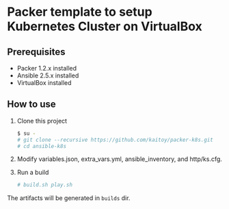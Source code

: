 # Packer template to setup Kubernetes Cluster on VirtualBox

## Prerequisites

* Packer 1.2.x installed
* Ansible 2.5.x installed
* VirtualBox installed

## How to use

1. Clone this project

    ```sh
    $ su -
    # git clone --recursive https://github.com/kaitoy/packer-k8s.git
    # cd ansible-k8s
    ```

2. Modify variables.json, extra_vars.yml, ansible_inventory, and http/ks.cfg.

3. Run a build

    ```sh
    # build.sh play.sh
    ```

The artifacts will be generated in `builds` dir.

